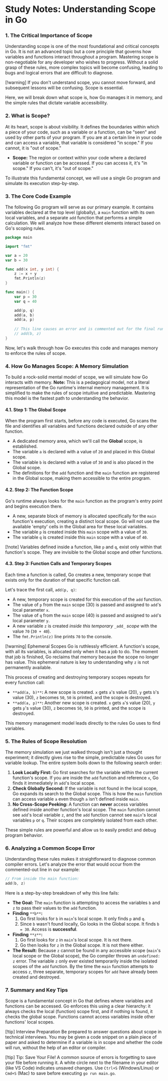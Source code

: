 # Study Notes: Understanding Scope in Go

### 1. The Critical Importance of Scope

Understanding scope is one of the most foundational and critical concepts in Go. It is not an advanced topic but a core principle that governs how variables and functions interact throughout a program. Mastering scope is non-negotiable for any developer who wishes to progress. Without a solid grasp of these rules, more complex topics will become confusing, leading to bugs and logical errors that are difficult to diagnose.

[!warning] If you don't understand scope, you cannot move forward, and subsequent lessons will be confusing. Scope is essential.

Here, we will break down what scope is, how Go manages it in memory, and the simple rules that dictate variable accessibility.

### 2. What is Scope?

At its heart, scope is about visibility. It defines the boundaries within which a piece of your code, such as a variable or a function, can be "seen" and used by other parts of your program. If you are at a certain line in your code and can access a variable, that variable is considered "in scope." If you cannot, it is "out of scope."

- **Scope:** The region or context within your code where a declared variable or function can be accessed. If you can access it, it's "in scope." If you can't, it's "out of scope."

To illustrate this fundamental concept, we will use a single Go program and simulate its execution step-by-step.

### 3. The Core Code Example

The following Go program will serve as our primary example. It contains variables declared at the top level (globally), a `main` function with its own local variables, and a separate `add` function that performs a simple calculation. We will analyze how these different elements interact based on Go's scoping rules.

```go
package main

import "fmt"

var a = 20
var b = 30

func add(x int, y int) {
	z := x + y
	fmt.Println(z)
}

func main() {
	var p = 30
	var q = 40

	add(p, q)
	add(a, b)
	add(a, p)
	
	// This line causes an error and is commented out for the final run
	// add(b, z) 
}
```

Now, let's walk through how Go executes this code and manages memory to enforce the rules of scope.

### 4. How Go Manages Scope: A Memory Simulation

To build a rock-solid mental model of scope, we will simulate how Go interacts with memory. **Note:** This is a pedagogical model, not a literal representation of the Go runtime's internal memory management. It is simplified to make the rules of scope intuitive and predictable. Mastering this model is the fastest path to understanding the behavior.

#### 4.1. Step 1: The Global Scope

When the program first starts, before any code is executed, Go scans the file and identifies all variables and functions declared outside of any other function.

- A dedicated memory area, which we'll call the **Global** scope, is established.
- The variable `a` is declared with a value of `20` and placed in this Global scope.
- The variable `b` is declared with a value of `30` and is also placed in the Global scope.
- The definitions for the `add` function and the `main` function are registered in the Global scope, making them accessible to the entire program.

#### 4.2. Step 2: The Function Scope

Go's runtime always looks for the `main` function as the program's entry point and begins execution there.

- A new, separate block of memory is allocated specifically for the `main` function's execution, creating a distinct local scope. Go will not use the available 'empty' cells in the Global area for these local variables.
- The variable `p` is created inside this `main` scope with a value of `30`.
- The variable `q` is created inside this `main` scope with a value of `40`.

[!note] Variables defined inside a function, like `p` and `q`, exist only within that function's scope. They are invisible to the Global scope and other functions.

#### 4.3. Step 3: Function Calls and Temporary Scopes

Each time a function is called, Go creates a new, temporary scope that exists only for the duration of that specific function call.

Let's trace the first call, `add(p, q)`:

- A new, temporary scope is created for this execution of the `add` function.
- The value of `p` from the `main` scope (30) is passed and assigned to `add`'s local parameter `x`.
- The value of `q` from the `main` scope (40) is passed and assigned to `add`'s local parameter `y`.
- A new variable `z` is created _inside this temporary_ `_add_` _scope_ with the value `70` (`30 + 40`).
- The `fmt.Println(z)` line prints `70` to the console.

[!warning] Ephemeral Scopes Go is ruthlessly efficient. A function's scope, with all its variables, is allocated only when it has a job to do. The moment that job is finished, Go reclaims that memory because the scope no longer has value. This ephemeral nature is key to understanding why `z` is not permanently available.

This process of creating and destroying temporary scopes repeats for every function call:

- `**add(a, b)**`**:** A new scope is created. `x` gets `a`'s value (20), `y` gets `b`'s value (30), `z` becomes `50`, `50` is printed, and the scope is destroyed.
- `**add(a, p)**`**:** Another new scope is created. `x` gets `a`'s value (20), `y` gets `p`'s value (30), `z` becomes `50`, `50` is printed, and the scope is destroyed.

This memory management model leads directly to the rules Go uses to find variables.

### 5. The Rules of Scope Resolution

The memory simulation we just walked through isn't just a thought experiment; it directly gives rise to the simple, predictable rules Go uses for variable lookup. The entire system boils down to the following search order:

1. **Look Locally First:** Go first searches for the variable within the current function's scope. If you are inside the `add` function and reference `x`, Go finds it immediately in `add`'s local scope.
2. **Check Globally Second:** If the variable is not found in the local scope, Go expands its search to the Global scope. This is how the `main` function can access variable `a` even though `a` isn't defined inside `main`.
3. **No Cross-Scope Peeking:** A function can **never** access variables defined inside another function's local scope. The `main` function cannot see `add`'s local variable `z`, and the `add` function cannot see `main`'s local variables `p` or `q`. Their scopes are completely isolated from each other.

These simple rules are powerful and allow us to easily predict and debug program behavior.

### 6. Analyzing a Common Scope Error

Understanding these rules makes it straightforward to diagnose common compiler errors. Let's analyze the error that would occur from the commented-out line in our example:

```go
// From inside the main function:
add(b, z) 
```

Here is a step-by-step breakdown of why this line fails:

- **The Goal:** The `main` function is attempting to access the variables `b` and `z` to pass their values to the `add` function.
- **Finding** `**b**`**:**
    1. Go first looks for `b` in `main`'s local scope. It only finds `p` and `q`.
    2. Since `b` wasn't found locally, Go looks in the Global scope. It finds `b = 30`. Access is **successful**.
- **Finding** `**z**`**:**
    1. Go first looks for `z` in `main`'s local scope. It is not there.
    2. Go then looks for `z` in the Global scope. It is not there either.
- **The Result:** Because `z` cannot be found in any accessible scope (`main`'s local scope or the Global scope), the Go compiler throws an `undefined: z` error. The variable `z` only ever existed temporarily inside the isolated scopes of the `add` function. By the time the `main` function attempts to access `z`, three separate, temporary scopes for `add` have already been created and destroyed.

### 7. Summary and Key Tips

Scope is a fundamental concept in Go that defines where variables and functions can be accessed. Go enforces this using a clear hierarchy: it always checks the local (function) scope first, and if nothing is found, it checks the global scope. Functions cannot access variables inside other functions' local scopes.

[!tip] Interview Preparation Be prepared to answer questions about scope in technical interviews. You may be given a code snippet on a plain piece of paper and asked to determine if a variable is in scope and whether the code will run, without the help of an editor or compiler.

[!tip] Tip: Save Your File! A common source of errors is forgetting to save your file before running it. A white circle next to the filename in your editor (like VS Code) indicates unsaved changes. Use `Ctrl+S` (Windows/Linux) or `Cmd+S` (Mac) to save before executing `go run main.go`.